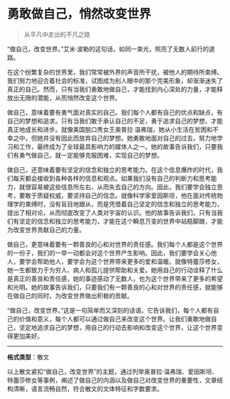 # 勇敢做自己，悄然改变世界
> 从平凡中走出的不凡之路

“做自己，改变世界。”艾米·波勒的这句话，如同一束光，照亮了无数人前行的道路。

在这个纷繁复杂的世界里，我们常常被外界的声音所干扰，被他人的期待所束缚。我们努力地迎合着社会的标准，试图成为别人眼中的那个完美形象，却渐渐迷失了真正的自己。然而，只有当我们勇敢地做自己，才能找到内心深处的力量，才能释放出无限的潜能，从而悄然改变这个世界。

做自己，意味着要有勇气面对真实的自己。我们每个人都有自己的优点和缺点，有自己的梦想和追求。只有当我们敢于承认自己的不足，勇于追求自己的梦想，才能真正地成长和进步。就像美国脱口秀女王奥普拉·温弗瑞，她从小生活在贫困和不幸之中，但她并没有因此而放弃自己的梦想。她勇敢地面对自己的过去，努力地学习和工作，最终成为了全球最具影响力的媒体人之一。她的故事告诉我们，只要我们有勇气做自己，就一定能够克服困难，实现自己的梦想。

做自己，还意味着要有坚定的信念和独立的思考能力。在这个信息爆炸的时代，我们每天都会接收到各种各样的信息和观点。如果我们没有自己的判断力和思考能力，就很容易被这些信息所左右，从而失去自己的方向。因此，我们要学会独立思考，要敢于质疑权威，要坚持自己的信念。就像科学家爱因斯坦，他在面对传统物理学的束缚时，没有盲目地跟从，而是凭借着自己坚定的信念和独立的思考能力，提出了相对论，从而彻底改变了人类对宇宙的认识。他的故事告诉我们，只有当我们有坚定的信念和独立的思考能力，才能在这个瞬息万变的世界中站稳脚跟，才能为改变世界贡献自己的力量。

做自己，更意味着要有一颗善良的心和对世界的责任感。我们每个人都是这个世界的一份子，我们的一举一动都会对这个世界产生影响。因此，我们要学会关心他人，要学会帮助他人，要学会为这个世界带来更多的爱和温暖。就像特蕾莎修女，她一生都致力于为穷人、病人和孤儿提供帮助和关爱。她用自己的行动诠释了什么是真正的善良和责任感，她的事迹感动了无数人，也为这个世界带来了更多的希望和光明。她的故事告诉我们，只要我们有一颗善良的心和对世界的责任感，就能够在做自己的同时，为改变世界做出积极的贡献。

“做自己，改变世界。”这是一句简单而又深刻的话语。它告诉我们，每个人都有自己的价值和意义，每个人都可以通过做自己来改变这个世界。让我们勇敢地做自己，坚定地追求自己的梦想，用自己的行动去影响和改变这个世界，让这个世界变得更加美好。

---

**格式类型**：散文

以上散文紧扣“做自己，改变世界”的主题，通过列举奥普拉·温弗瑞、爱因斯坦、特蕾莎修女等事例，阐述了做自己的内涵以及做自己对改变世界的重要性，文章结构清晰，语言流畅自然，符合散文的文体特征和字数要求。